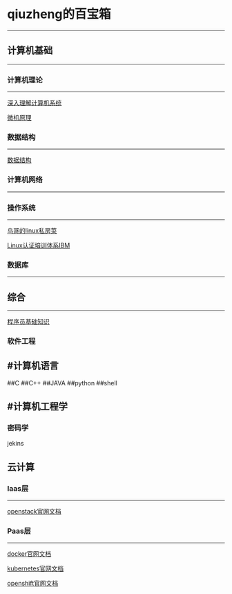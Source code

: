# qiuzheng的百宝箱
---

计算机基础
---

------

### 计算机理论

------

[深入理解计算机系统](https://item.jd.com/12006637.html)

[微机原理](https://blog.csdn.net/shensiback/article/details/80903876)

### 数据结构

------

[数据结构](https://blog.csdn.net/qq_31196849/article/details/78529724)

### 计算机网络

------



### 操作系统

------

[鸟哥的linux私房菜](http://linux.vbird.org/linux_basic/)

[Linux认证培训体系IBM](https://developer.ibm.com/zh/tutorials/l-lpic1-map/)

### 数据库

------

## 综合

------

[程序员基础知识](https://leohxj.gitbooks.io/a-programmer-prepares/content/programmer-basic/naming.html)

### 软件工程

#计算机语言
---

##C
##C++
##JAVA
##python
##shell



#计算机工程学
---
### 密码学

jekins

云计算
---

### Iaas层

------

[openstack官网文档](https://docs.openstack.org/zh_CN/)

### Paas层

------

[docker官网文档](https://docs.docker.com/get-started/overview/)

[kubernetes官网文档](https://kubernetes.io/zh/docs/concepts/services-networking/service/)

[openshift官网文档](https://www.openshift.com/learn/what-is-openshift)